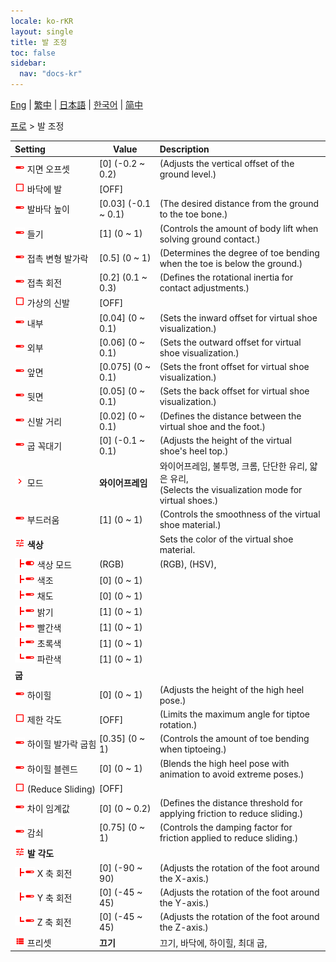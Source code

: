 ```yaml
---
locale: ko-rKR
layout: single
title: 발 조정
toc: false
sidebar:
  nav: "docs-kr"
---
```

[Eng](/dancexr/menu/2025.4/actor/feet_adjustment) | [繁中](/tw/dancexr/menu/2025.4/actor/feet_adjustment) | [日本語](/jp/dancexr/menu/2025.4/actor/feet_adjustment) | [한국어](/kr/dancexr/menu/2025.4/actor/feet_adjustment) | [简中](/zh/dancexr/menu/2025.4/actor/feet_adjustment)

[프로](../menu#프로) > 발 조정



| Setting | Value | Description |
| :--- | --- | :--- |
|<nobr><img src="/images/icon/ic_slider.png" alt="slider icon"/> 지면 오프셋</nobr>| [0] (-0.2 ~ 0.2) | (Adjusts the vertical offset of the ground level.)
|<nobr><img src="/images/icon/ic_check_off.png" alt="check off icon"/> 바닥에 발</nobr>| [OFF] | 
|<nobr><img src="/images/icon/ic_slider.png" alt="slider icon"/> 발바닥 높이</nobr>| [0.03] (-0.1 ~ 0.1) | (The desired distance from the ground to the toe bone.)
|<nobr><img src="/images/icon/ic_slider.png" alt="slider icon"/> 들기</nobr>| [1] (0 ~ 1) | (Controls the amount of body lift when solving ground contact.)
|<nobr><img src="/images/icon/ic_slider.png" alt="slider icon"/> 접촉 변형 발가락</nobr>| [0.5] (0 ~ 1) | (Determines the degree of toe bending when the toe is below the ground.)
|<nobr><img src="/images/icon/ic_slider.png" alt="slider icon"/> 접촉 회전</nobr>| [0.2] (0.1 ~ 0.3) | (Defines the rotational inertia for contact adjustments.)
|<nobr><img src="/images/icon/ic_check_off.png" alt="check off icon"/> 가상의 신발</nobr>| [OFF] | 
|<nobr><img src="/images/icon/ic_slider.png" alt="slider icon"/> 내부</nobr>| [0.04] (0 ~ 0.1) | (Sets the inward offset for virtual shoe visualization.)
|<nobr><img src="/images/icon/ic_slider.png" alt="slider icon"/> 외부</nobr>| [0.06] (0 ~ 0.1) | (Sets the outward offset for virtual shoe visualization.)
|<nobr><img src="/images/icon/ic_slider.png" alt="slider icon"/> 앞면</nobr>| [0.075] (0 ~ 0.1) | (Sets the front offset for virtual shoe visualization.)
|<nobr><img src="/images/icon/ic_slider.png" alt="slider icon"/> 뒷면</nobr>| [0.05] (0 ~ 0.1) | (Sets the back offset for virtual shoe visualization.)
|<nobr><img src="/images/icon/ic_slider.png" alt="slider icon"/> 신발 거리</nobr>| [0.02] (0 ~ 0.1) | (Defines the distance between the virtual shoe and the foot.)
|<nobr><img src="/images/icon/ic_slider.png" alt="slider icon"/> 굽 꼭대기</nobr>| [0] (-0.1 ~ 0.1) | (Adjusts the height of the virtual shoe's heel top.)
|<nobr><img src="/images/icon/ic_chevron.png" alt="chevron icon"/> 모드</nobr>| **와이어프레임** | 와이어프레임, 불투명, 크롬, 단단한 유리, 얇은 유리, <br/>(Selects the visualization mode for virtual shoes.) |
|<nobr><img src="/images/icon/ic_slider.png" alt="slider icon"/> 부드러움</nobr>| [1] (0 ~ 1) | (Controls the smoothness of the virtual shoe material.)
|<nobr><img src="/images/icon/ic_tune.png" alt="tune icon"/> <b>색상</b></nobr>| | Sets the color of the virtual shoe material.
|<nobr><img src="/images/icon/ic_line_t.png"/><img src="/images/icon/ic_toggle_on.png" alt="toggle on icon"/> 색상 모드</nobr>| (RGB) | (RGB), (HSV), 
|<nobr><img src="/images/icon/ic_line_t.png"/><img src="/images/icon/ic_slider.png" alt="slider icon"/> 색조</nobr>| [0] (0 ~ 1) | 
|<nobr><img src="/images/icon/ic_line_t.png"/><img src="/images/icon/ic_slider.png" alt="slider icon"/> 채도</nobr>| [0] (0 ~ 1) | 
|<nobr><img src="/images/icon/ic_line_t.png"/><img src="/images/icon/ic_slider.png" alt="slider icon"/> 밝기</nobr>| [1] (0 ~ 1) | 
|<nobr><img src="/images/icon/ic_line_t.png"/><img src="/images/icon/ic_slider.png" alt="slider icon"/> 빨간색</nobr>| [1] (0 ~ 1) | 
|<nobr><img src="/images/icon/ic_line_t.png"/><img src="/images/icon/ic_slider.png" alt="slider icon"/> 초록색</nobr>| [1] (0 ~ 1) | 
|<nobr><img src="/images/icon/ic_line_l.png"/><img src="/images/icon/ic_slider.png" alt="slider icon"/> 파란색</nobr>| [1] (0 ~ 1) | 
|<nobr> <b>굽</b></nobr>|| 
|<nobr><img src="/images/icon/ic_slider.png" alt="slider icon"/> 하이힐</nobr>| [0] (0 ~ 1) | (Adjusts the height of the high heel pose.)
|<nobr><img src="/images/icon/ic_check_off.png" alt="check off icon"/> 제한 각도</nobr>| [OFF] | (Limits the maximum angle for tiptoe rotation.)
|<nobr><img src="/images/icon/ic_slider.png" alt="slider icon"/> 하이힐 발가락 굽힘</nobr>| [0.35] (0 ~ 1) | (Controls the amount of toe bending when tiptoeing.)
|<nobr><img src="/images/icon/ic_slider.png" alt="slider icon"/> 하이힐 블렌드</nobr>| [0] (0 ~ 1) | (Blends the high heel pose with animation to avoid extreme poses.)
|<nobr><img src="/images/icon/ic_check_off.png" alt="check off icon"/> (Reduce Sliding)</nobr>| [OFF] | 
|<nobr><img src="/images/icon/ic_slider.png" alt="slider icon"/> 차이 임계값</nobr>| [0] (0 ~ 0.2) | (Defines the distance threshold for applying friction to reduce sliding.)
|<nobr><img src="/images/icon/ic_slider.png" alt="slider icon"/> 감쇠</nobr>| [0.75] (0 ~ 1) | (Controls the damping factor for friction applied to reduce sliding.)
|<nobr><img src="/images/icon/ic_tune.png" alt="tune icon"/> <b>발 각도</b></nobr>| | 
|<nobr><img src="/images/icon/ic_line_t.png"/><img src="/images/icon/ic_slider.png" alt="slider icon"/> X 축 회전</nobr>| [0] (-90 ~ 90) | (Adjusts the rotation of the foot around the X-axis.)
|<nobr><img src="/images/icon/ic_line_t.png"/><img src="/images/icon/ic_slider.png" alt="slider icon"/> Y 축 회전</nobr>| [0] (-45 ~ 45) | (Adjusts the rotation of the foot around the Y-axis.)
|<nobr><img src="/images/icon/ic_line_l.png"/><img src="/images/icon/ic_slider.png" alt="slider icon"/> Z 축 회전</nobr>| [0] (-45 ~ 45) | (Adjusts the rotation of the foot around the Z-axis.)
|<nobr><img src="/images/icon/ic_list.png" alt="list icon"/> 프리셋</nobr>| **끄기** | 끄기, 바닥에, 하이힐, 최대 굽,  |

